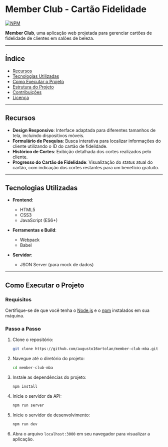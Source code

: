 # Member Club - Cartão Fidelidade

[![NPM](https://img.shields.io/npm/l/react)](https://github.com/augusto16ortolan/member-club-mba/blob/main/LICENSE)

**Member Club**, uma aplicação web projetada para gerenciar cartões de fidelidade de clientes em salões de beleza.

---

## Índice

- [Recursos](#recursos)
- [Tecnologias Utilizadas](#tecnologias-utilizadas)
- [Como Executar o Projeto](#como-executar-o-projeto)
- [Estrutura do Projeto](#estrutura-do-projeto)
- [Contribuições](#contribuições)
- [Licença](#licença)

---

## Recursos

- **Design Responsivo**: Interface adaptada para diferentes tamanhos de tela, incluindo dispositivos móveis.
- **Formulário de Pesquisa**: Busca interativa para localizar informações do cliente utilizando o ID do cartão de fidelidade.
- **Histórico de Cortes**: Exibição detalhada dos cortes realizados pelo cliente.
- **Progresso do Cartão de Fidelidade**: Visualização do status atual do cartão, com indicação dos cortes restantes para um benefício gratuito.

---

## Tecnologias Utilizadas

- **Frontend**:

  - HTML5
  - CSS3
  - JavaScript (ES6+)

- **Ferramentas e Build**:

  - Webpack
  - Babel

- **Servidor**:
  - JSON Server (para mock de dados)

---

## Como Executar o Projeto

### Requisitos

Certifique-se de que você tenha o [Node.js](https://nodejs.org/) e o [npm](https://www.npmjs.com/) instalados em sua máquina.

### Passo a Passo

1. Clone o repositório:
   ```bash
   git clone https://github.com/augusto16ortolan/member-club-mba.git
   ```
2. Navegue até o diretório do projeto:
   ```sh
   cd member-club-mba
   ```
3. Instale as dependências do projeto:
   ```sh
   npm install
   ```
4. Inicie o servidor da API:
   ```sh
   npm run server
   ```
5. Inicie o servidor de desenvolvimento:
   ```sh
   npm run dev
   ```
6. Abra o arquivo `localhost:3000` em seu navegador para visualizar a aplicação.

